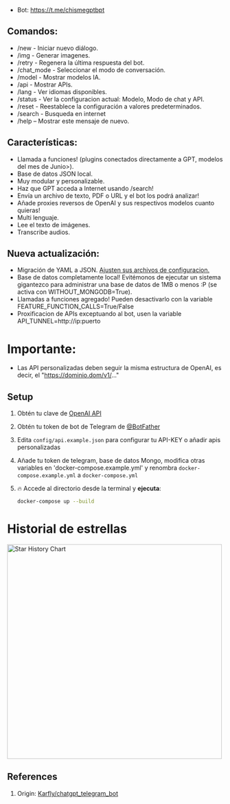 - Bot: https://t.me/chismegptbpt
## Comandos:
- /new - Iniciar nuevo diálogo.
- /img - Generar imagenes.
- /retry - Regenera la última respuesta del bot.
- /chat_mode - Seleccionar el modo de conversación.
- /model - Mostrar modelos IA.
- /api - Mostrar APIs.
- /lang - Ver idiomas disponibles.
- /status - Ver la configuracion actual: Modelo, Modo de chat y API.
- /reset - Reestablece la configuración a valores predeterminados.
- /search - Busqueda en internet
- /help – Mostrar este mensaje de nuevo.

## Características:
- Llamada a funciones! (plugins conectados directamente a GPT, modelos del mes de Junio>).
- Base de datos JSON local.
- Muy modular y personalizable.
- Haz que GPT acceda a Internet usando /search!
- Envía un archivo de texto, PDF o URL y el bot los podrá analizar!
- Añade proxies reversos de OpenAI y sus respectivos modelos cuanto quieras!
- Multi lenguaje.
- Lee el texto de imágenes.
- Transcribe audios.


## Nueva actualización:
- Migración de YAML a JSON. <a href="https://github.com/soyelmismo/YMLtoJSON">Ajusten sus archivos de configuracion.</a>
- Base de datos completamente local! Evitémonos de ejecutar un sistema gigantezco para administrar una base de datos de 1MB o menos :P (se activa con WITHOUT_MONGODB=True).
- Llamadas a funciones agregado! Pueden desactivarlo con la variable FEATURE_FUNCTION_CALLS=True/False
- Proxificacion de APIs exceptuando al bot, usen la variable API_TUNNEL=http://ip:puerto

# Importante:
- Las API personalizadas deben seguir la misma estructura de OpenAI, es decir, el "https://dominio.dom/v1/..."

## Setup
1. Obtén tu clave de [OpenAI API](https://openai.com/api/)

2. Obtén tu token de bot de Telegram de [@BotFather](https://t.me/BotFather)

3. Edita `config/api.example.json` para configurar tu API-KEY o añadir apis personalizadas

4. Añade tu token de telegram, base de datos Mongo, modifica otras variables en 'docker-compose.example.yml' y renombra `docker-compose.example.yml` a `docker-compose.yml`

5. 🔥 Accede al directorio desde la terminal y **ejecuta**:
    ```bash
    docker-compose up --build
    ```
# Historial de estrellas

<a href="https://gg.resisto.rodeo/yo/chatgpTG"><img width="500" alt="Star History Chart" src="https://api.star-history.com/svg?repos=soyelmismo/chatgpTG&type=Date"></a> 

## References
1. Origin: <a href="https://github.com/karfly/chatgpt_telegram_bot" alt="Karfly">Karfly/chatgpt_telegram_bot</a>
